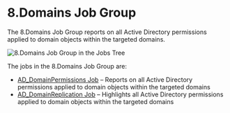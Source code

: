 # 8.Domains Job Group

The 8.Domains Job Group reports on all Active Directory permissions applied to domain objects within
the targeted domains.

![8.Domains Job Group in the Jobs Tree](/img/product_docs/accessanalyzer/11.6/admin/hostmanagement/jobstree.webp)

The jobs in the 8.Domains Job Group are:

- [AD_DomainPermissions Job](/docs/accessanalyzer/11.6/solutions/activedirectorypermissionsanalyzer/domains/ad_domainpermissions.md)
  – Reports on all Active Directory permissions applied to domain objects within the targeted
  domains
- [AD_DomainReplication Job](/docs/accessanalyzer/11.6/solutions/activedirectorypermissionsanalyzer/domains/ad_domainreplication.md)
  – Highlights all Active Directory permissions applied to domain objects within the targeted
  domains
